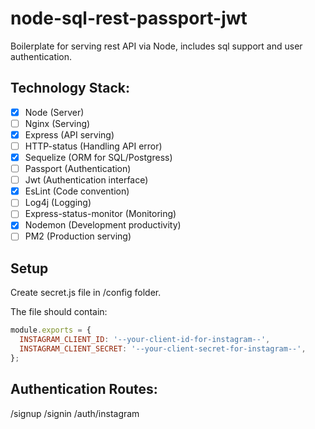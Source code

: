 # node-sql-rest-passport-jwt
Boilerplate for serving rest API via Node, includes sql support and user authentication.

## Technology Stack:

- [x] Node (Server)
- [ ] Nginx (Serving)
- [x] Express (API serving)
- [ ] HTTP-status (Handling API error)
- [x] Sequelize (ORM for SQL/Postgress)
- [ ] Passport (Authentication)
- [ ] Jwt (Authentication interface)
- [x] EsLint (Code convention)
- [ ] Log4j (Logging)
- [ ] Express-status-monitor (Monitoring)
- [x] Nodemon (Development productivity)
- [ ] PM2 (Production serving)

## Setup

Create secret.js file in /config folder.

The file should contain:
```javascript
module.exports = {
  INSTAGRAM_CLIENT_ID: '--your-client-id-for-instagram--',
  INSTAGRAM_CLIENT_SECRET: '--your-client-secret-for-instagram--',
};
```

## Authentication Routes:

/signup
/signin
/auth/instagram
